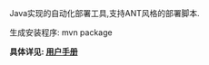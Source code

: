 Java实现的自动化部署工具,支持ANT风格的部署脚本.  

生成安装程序: mvn package

**具体详见: [用户手册](https://github.com/chenzuopeng/ads/blob/master/src/main/documents/User%20Manual.doc)**


